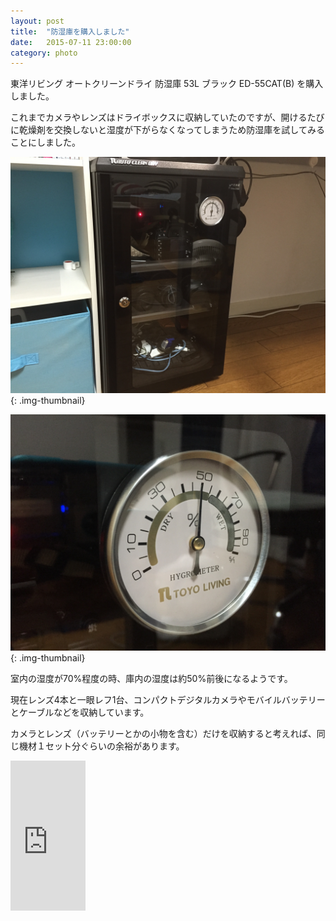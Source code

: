 ```yaml
---
layout: post
title:  "防湿庫を購入しました"
date:   2015-07-11 23:00:00
category: photo
---
```


東洋リビング オートクリーンドライ 防湿庫 53L ブラック ED-55CAT(B)
を購入しました。

これまでカメラやレンズはドライボックスに収納していたのですが、開けるたびに乾燥剤を交換しないと湿度が下がらなくなってしまうため防湿庫を試してみることにしました。

![Picture description](/images/2015-07-11/IMG_2169.jpg){: .img-thumbnail}

![Picture description](/images/2015-07-11/IMG_2171.jpg){: .img-thumbnail}

室内の湿度が70%程度の時、庫内の湿度は約50%前後になるようです。

現在レンズ4本と一眼レフ1台、コンパクトデジタルカメラやモバイルバッテリーとケーブルなどを収納しています。

カメラとレンズ（バッテリーとかの小物を含む）だけを収納すると考えれば、同じ機材１セット分ぐらいの余裕があります。


<iframe src="http://rcm-fe.amazon-adsystem.com/e/cm?t=makkyk-22&o=9&p=8&l=as1&asins=B00XX6WHYA&ref=tf_til&fc1=000000&IS2=1&lt1=_blank&m=amazon&lc1=0000FF&bc1=000000&bg1=FFFFFF&f=ifr" style="width:120px;height:240px;" scrolling="no" marginwidth="0" marginheight="0" frameborder="0"></iframe>